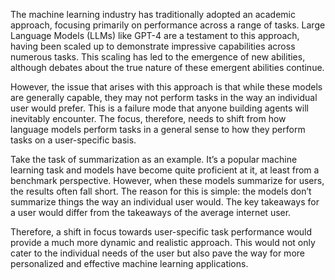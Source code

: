 
The machine learning industry has traditionally adopted an academic approach, focusing primarily on performance across a range of tasks. Large Language Models (LLMs) like GPT-4 are a testament to this approach, having been scaled up to demonstrate impressive capabilities across numerous tasks. This scaling has led to the emergence of new abilities, although debates about the true nature of these emergent abilities continue.

However, the issue that arises with this approach is that while these models are generally capable, they may not perform tasks in the way an individual user would prefer. This is a failure mode that anyone building agents will inevitably encounter. The focus, therefore, needs to shift from how language models perform tasks in a general sense to how they perform tasks on a user-specific basis.

Take the task of summarization as an example. It’s a popular machine learning task and models have become quite proficient at it, at least from a benchmark perspective. However, when these models summarize for users, the results often fall short. The reason for this is simple: the models don’t summarize things the way an individual user would. The key takeaways for a user would differ from the takeaways of the average internet user.

Therefore, a shift in focus towards user-specific task performance would provide a much more dynamic and realistic approach. This would not only cater to the individual needs of the user but also pave the way for more personalized and effective machine learning applications.

